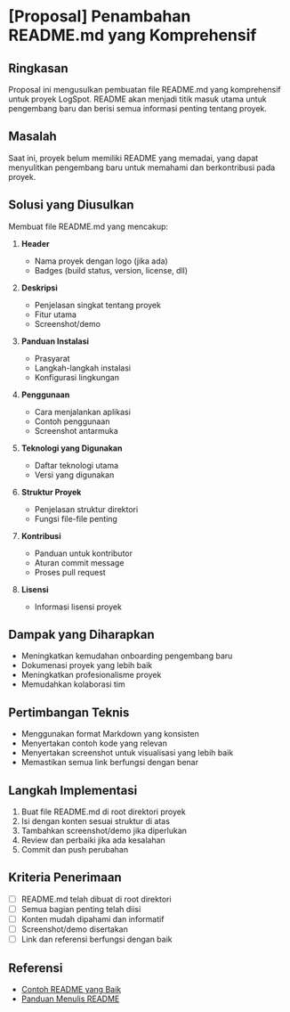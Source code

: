 # [Proposal] Penambahan README.md yang Komprehensif

## Ringkasan
Proposal ini mengusulkan pembuatan file README.md yang komprehensif untuk proyek LogSpot. README akan menjadi titik masuk utama untuk pengembang baru dan berisi semua informasi penting tentang proyek.

## Masalah
Saat ini, proyek belum memiliki README yang memadai, yang dapat menyulitkan pengembang baru untuk memahami dan berkontribusi pada proyek.

## Solusi yang Diusulkan
Membuat file README.md yang mencakup:

1. **Header**
   - Nama proyek dengan logo (jika ada)
   - Badges (build status, version, license, dll)

2. **Deskripsi**
   - Penjelasan singkat tentang proyek
   - Fitur utama
   - Screenshot/demo

3. **Panduan Instalasi**
   - Prasyarat
   - Langkah-langkah instalasi
   - Konfigurasi lingkungan

4. **Penggunaan**
   - Cara menjalankan aplikasi
   - Contoh penggunaan
   - Screenshot antarmuka

5. **Teknologi yang Digunakan**
   - Daftar teknologi utama
   - Versi yang digunakan

6. **Struktur Proyek**
   - Penjelasan struktur direktori
   - Fungsi file-file penting

7. **Kontribusi**
   - Panduan untuk kontributor
   - Aturan commit message
   - Proses pull request

8. **Lisensi**
   - Informasi lisensi proyek

## Dampak yang Diharapkan
- Meningkatkan kemudahan onboarding pengembang baru
- Dokumenasi proyek yang lebih baik
- Meningkatkan profesionalisme proyek
- Memudahkan kolaborasi tim

## Pertimbangan Teknis
- Menggunakan format Markdown yang konsisten
- Menyertakan contoh kode yang relevan
- Menyertakan screenshot untuk visualisasi yang lebih baik
- Memastikan semua link berfungsi dengan benar

## Langkah Implementasi
1. Buat file README.md di root direktori proyek
2. Isi dengan konten sesuai struktur di atas
3. Tambahkan screenshot/demo jika diperlukan
4. Review dan perbaiki jika ada kesalahan
5. Commit dan push perubahan

## Kriteria Penerimaan
- [ ] README.md telah dibuat di root direktori
- [ ] Semua bagian penting telah diisi
- [ ] Konten mudah dipahami dan informatif
- [ ] Screenshot/demo disertakan
- [ ] Link dan referensi berfungsi dengan baik

## Referensi
- [Contoh README yang Baik](https://github.com/othneildrew/Best-README-Template)
- [Panduan Menulis README](https://www.makeareadme.com/)
